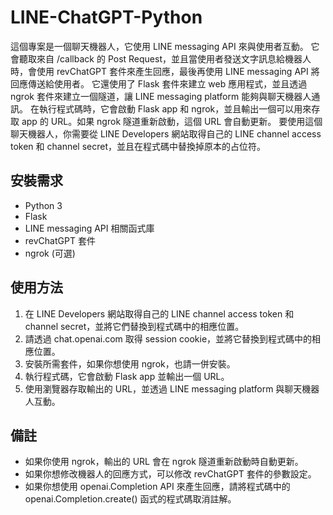 # LINE-ChatGPT-Python
這個專案是一個聊天機器人，它使用 LINE messaging API 來與使用者互動。
它會聽取來自 /callback 的 Post Request，並且當使用者發送文字訊息給機器人時，會使用 revChatGPT 套件來產生回應，最後再使用 LINE messaging API 將回應傳送給使用者。
它還使用了 Flask 套件來建立 web 應用程式，並且透過 ngrok 套件來建立一個隧道，讓 LINE messaging platform 能夠與聊天機器人通訊。
在執行程式碼時，它會啟動 Flask app 和 ngrok，並且輸出一個可以用來存取 app 的 URL。如果 ngrok 隧道重新啟動，這個 URL 會自動更新。
要使用這個聊天機器人，你需要從 LINE Developers 網站取得自己的 LINE channel access token 和 channel secret，並且在程式碼中替換掉原本的占位符。
## 安裝需求
- Python 3
- Flask
- LINE messaging API 相關函式庫
- revChatGPT 套件
- ngrok (可選)
## 使用方法
1. 在 LINE Developers 網站取得自己的 LINE channel access token 和 channel secret，並將它們替換到程式碼中的相應位置。
2. 請透過 chat.openai.com 取得 session cookie，並將它替換到程式碼中的相應位置。
3. 安裝所需套件，如果你想使用 ngrok，也請一併安裝。
3. 執行程式碼，它會啟動 Flask app 並輸出一個 URL。
4. 使用瀏覽器存取輸出的 URL，並透過 LINE messaging platform 與聊天機器人互動。
## 備註
- 如果你使用 ngrok，輸出的 URL 會在 ngrok 隧道重新啟動時自動更新。
- 如果你想修改機器人的回應方式，可以修改 revChatGPT 套件的參數設定。
- 如果你想使用 openai.Completion API 來產生回應，請將程式碼中的 openai.Completion.create() 函式的程式碼取消註解。